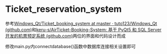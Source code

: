 # Ticket_reservation_system
参考[Windows_Qt/Ticket_booking_system at master · tuto123/Windows_Qt (github.com)](https://github.com/tuto123/Windows_Qt/tree/master/Ticket_booking_system)和[keru-s/AirTicket-Booking-System: 基于 PyQt5 和 SQL Server 开发的机票预定系统 (github.com)](https://github.com/keru-s/AirTicket-Booking-System)两位的界面和代码设计而成  

修改main.py内connectdatabase()函数中数据库连接相关设置即可
